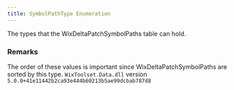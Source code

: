 ```yaml
---
title: SymbolPathType Enumeration
---
```

The types that the WixDeltaPatchSymbolPaths table can hold.
### Remarks
The order of these values is important since WixDeltaPatchSymbolPaths are sorted by this type.
`WixToolset.Data.dll` version `5.0.0+41e11442b2ca93e444b60213b5ae99dcbab787d8`
